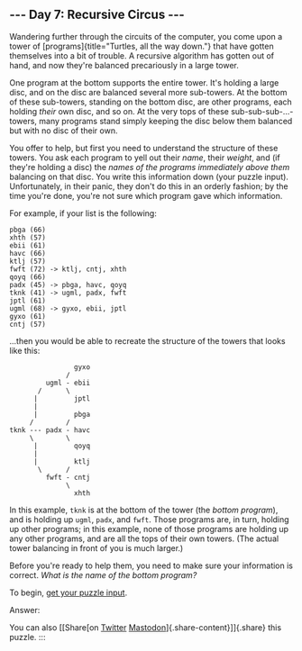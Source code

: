 ## \-\-- Day 7: Recursive Circus \-\--

Wandering further through the circuits of the computer, you come upon a
tower of [programs]{title="Turtles, all the way down."} that have gotten
themselves into a bit of trouble. A recursive algorithm has gotten out
of hand, and now they\'re balanced precariously in a large tower.

One program at the bottom supports the entire tower. It\'s holding a
large disc, and on the disc are balanced several more sub-towers. At the
bottom of these sub-towers, standing on the bottom disc, are other
programs, each holding *their* own disc, and so on. At the very tops of
these sub-sub-sub-\...-towers, many programs stand simply keeping the
disc below them balanced but with no disc of their own.

You offer to help, but first you need to understand the structure of
these towers. You ask each program to yell out their *name*, their
*weight*, and (if they\'re holding a disc) the *names of the programs
immediately above them* balancing on that disc. You write this
information down (your puzzle input). Unfortunately, in their panic,
they don\'t do this in an orderly fashion; by the time you\'re done,
you\'re not sure which program gave which information.

For example, if your list is the following:

    pbga (66)
    xhth (57)
    ebii (61)
    havc (66)
    ktlj (57)
    fwft (72) -> ktlj, cntj, xhth
    qoyq (66)
    padx (45) -> pbga, havc, qoyq
    tknk (41) -> ugml, padx, fwft
    jptl (61)
    ugml (68) -> gyxo, ebii, jptl
    gyxo (61)
    cntj (57)

\...then you would be able to recreate the structure of the towers that
looks like this:

                    gyxo
                  /     
             ugml - ebii
           /      \     
          |         jptl
          |        
          |         pbga
         /        /
    tknk --- padx - havc
         \        \
          |         qoyq
          |             
          |         ktlj
           \      /     
             fwft - cntj
                  \     
                    xhth

In this example, `tknk` is at the bottom of the tower (the *bottom
program*), and is holding up `ugml`, `padx`, and `fwft`. Those programs
are, in turn, holding up other programs; in this example, none of those
programs are holding up any other programs, and are all the tops of
their own towers. (The actual tower balancing in front of you is much
larger.)

Before you\'re ready to help them, you need to make sure your
information is correct. *What is the name of the bottom program?*

To begin, [get your puzzle input](7/input).

Answer:

You can also [\[Share[on
[Twitter](https://twitter.com/intent/tweet?text=%22Recursive+Circus%22+%2D+Day+7+%2D+Advent+of+Code+2017&url=https%3A%2F%2Fadventofcode%2Ecom%2F2017%2Fday%2F7&related=ericwastl&hashtags=AdventOfCode)
[Mastodon](javascript:void(0);)]{.share-content}\]]{.share} this puzzle.
:::
